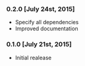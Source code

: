 ### 0.2.0 [July 24st, 2015]
* Specify all dependencies
* Improved documentation

### 0.1.0 [July 21st, 2015]
* Initial realease
